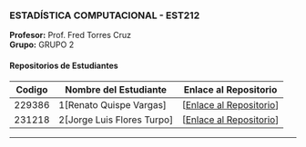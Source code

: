
### ESTADÍSTICA COMPUTACIONAL - EST212
**Profesor:** Prof. Fred Torres Cruz  
**Grupo:** GRUPO 2

#### Repositorios de Estudiantes
| Codigo | Nombre del Estudiante | Enlace al Repositorio |
|--------------|-------------|-----------------|
| 229386|1[Renato Quispe Vargas] | [[Enlace al Repositorio](https://github.com/rntvargas/est_comp)] |
| 231218|2[Jorge Luis Flores Turpo] | [[Enlace al Repositorio](https://github.com/Yorchisflrs/Estadistica_Computacional)] |

---
